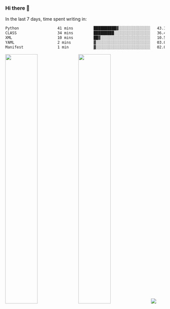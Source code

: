 ### Hi there 👋

In the last 7 days, time spent writing in:

<!--START_SECTION:waka-->

```txt
Python                 41 mins         ██████████▓░░░░░░░░░░░░░░   43.10 %
CLASS                  34 mins         █████████░░░░░░░░░░░░░░░░   36.48 %
XML                    10 mins         ██▓░░░░░░░░░░░░░░░░░░░░░░   10.54 %
YAML                   2 mins          ▓░░░░░░░░░░░░░░░░░░░░░░░░   03.06 %
Manifest               1 min           ▓░░░░░░░░░░░░░░░░░░░░░░░░   02.00 %
```

<!--END_SECTION:waka-->

<img src="https://wakatime.com/share/@jimtje/5d0c92de-08f8-4a72-8f2f-6a9693d1e318.svg" width=45% height=45%> <img src="https://wakatime.com/share/@jimtje/501498ae-bda5-4da7-a89d-b40bcdd5556d.svg" width=45% height=45%>
![](https://hit.yhype.me/github/profile?user_id=43537315)
